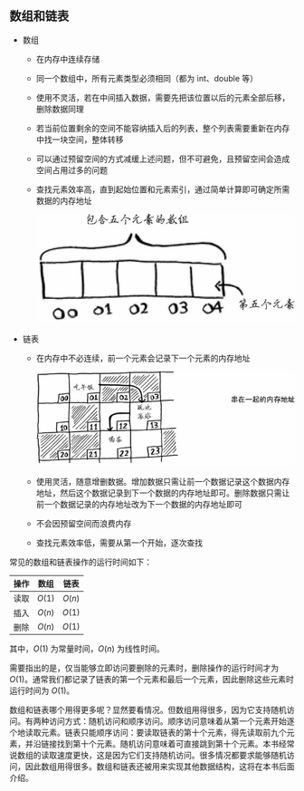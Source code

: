 ## 数组和链表

- 数组

  - 在内存中连续存储

  - 同一个数组中，所有元素类型必须相同（都为 int、double 等）

  - 使用不灵活，若在中间插入数据，需要先把该位置以后的元素全部后移，删除数据同理

  - 若当前位置剩余的空间不能容纳插入后的列表，整个列表需要重新在内存中找一块空间，整体转移

  - 可以通过预留空间的方式减缓上述问题，但不可避免，且预留空间会造成空间占用过多的问题

  - 查找元素效率高，直到起始位置和元素索引，通过简单计算即可确定所需数据的内存地址

    ![1582186861558](grokking-algorithms-array-list.assets/1582186861558.png)

    

- 链表

  - 在内存中不必连续，前一个元素会记录下一个元素的内存地址

    ![1582186896705](grokking-algorithms-array-list.assets/1582186896705.png)

  - 使用灵活，随意增删数据。增加数据只需让前一个数据记录这个数据内存地址，然后这个数据记录到下一个数据的内存地址即可。删除数据只需让前一个数据记录的内存地址改为下一个数据的内存地址即可

  - 不会因预留空间而浪费内存

  - 查找元素效率低，需要从第一个开始，逐次查找

常见的数组和链表操作的运行时间如下：

| 操作 |  数组  |  链表  |
| :--: | :----: | :----: |
| 读取 | $O(1)$ | $O(n)$ |
| 插入 | $O(n)$ | $O(1)$ |
| 删除 | $O(n)$ | $O(1)$ |

其中，$O(1)$ 为常量时间，$O(n)$ 为线性时间。

需要指出的是，仅当能够立即访问要删除的元素时，删除操作的运行时间才为 $O(1)$。通常我们都记录了链表的第一个元素和最后一个元素，因此删除这些元素时运行时间为 $O(1)$。

数组和链表哪个用得更多呢？显然要看情况。但数组用得很多，因为它支持随机访问。有两种访问方式：随机访问和顺序访问。顺序访问意味着从第一个元素开始逐个地读取元素。链表只能顺序访问：要读取链表的第十个元素，得先读取前九个元素，并沿链接找到第十个元素。随机访问意味着可直接跳到第十个元素。本书经常说数组的读取速度更快，这是因为它们支持随机访问。很多情况都要求能够随机访问，因此数组用得很多。数组和链表还被用来实现其他数据结构，这将在本书后面介绍。